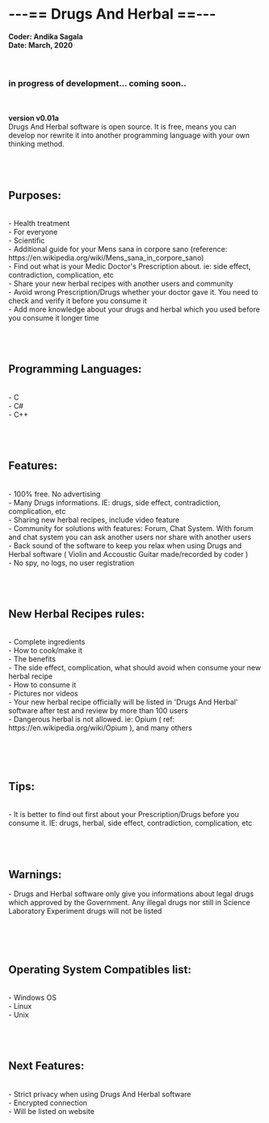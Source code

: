 <h1> ---== Drugs And Herbal ==--- </h1>
<b>Coder: Andika Sagala</b><br>
<b>Date: March, 2020 </b><br>
<br><br>

<h3> in progress of development... coming soon.. </h3>

<br><br>
<b>version v0.01a </b><br>
Drugs And Herbal software is open source. It is free, means you can develop nor rewrite it into another programming language with your own thinking method. <br>
<br><br><br>

<h2>Purposes:</h2><br>
- Health treatment <br>
- For everyone <br>
- Scientific <br>
- Additional guide for your Mens sana in corpore sano (reference: https://en.wikipedia.org/wiki/Mens_sana_in_corpore_sano) <br>
- Find out what is your Medic Doctor's Prescription about. ie: side effect, contradiction, complication, etc<br>
- Share your new herbal recipes with another users and community<br>
- Avoid wrong Prescription/Drugs whether your doctor gave it. You need to check and verify it before you consume it	 <br>
- Add more knowledge about your drugs and herbal which you used before you consume it longer time<br>
<br><br><br>
<h2>Programming Languages:</h2><br>
- C<br>
- C#<br>
- C++<br>
<br><br><br>
<h2>Features:</h2><br>
- 100% free. No advertising <br>
- Many Drugs informations. IE: drugs,  side effect, contradiction, complication, etc <br>
- Sharing new herbal recipes, include video feature <br>
- Community for solutions with features: Forum, Chat System. With forum and chat system you can ask another users nor share with another users <br>
- Back sound of the software to keep you relax when using Drugs and Herbal software ( Violin and Accoustic Guitar made/recorded by coder ) <br>
- No spy, no logs, no user registration <br>
<br> <br><br>

<h2>New Herbal Recipes rules:</h2><br>
- Complete ingredients<br>
- How to cook/make it<br>
- The benefits<br>
- The side effect, complication, what should avoid when consume your new herbal recipe<br>
- How to consume it<br>
- Pictures nor videos<br>
- Your new herbal recipe officially will be listed in 'Drugs And Herbal' software after test and review by more than 100 users<br>
- Dangerous herbal is not allowed. ie: Opium ( ref: https://en.wikipedia.org/wiki/Opium ), and many others<br>

<br><br><br>
<h2>Tips:</h2><br>
- It is better to find out first about your Prescription/Drugs before you consume it. IE: drugs, herbal, side effect, contradiction, complication, etc<br>
 <br> <br> <br>
<h2>Warnings: </h2>
-  Drugs and Herbal software only give you informations about legal drugs which approved by the Government. Any illegal drugs nor still in Science Laboratory Experiment drugs will not be listed



<br><br><br>
<h2>Operating System Compatibles list:</h2><br>
- Windows OS<br>
- Linux<br>
- Unix<br>
<br><br><br>
<h2>Next Features:</h2><br>
- Strict privacy when using Drugs And Herbal software <br>
- Encrypted connection <br>
- Will be listed on website <br>






<br><br><br><br><br><br>